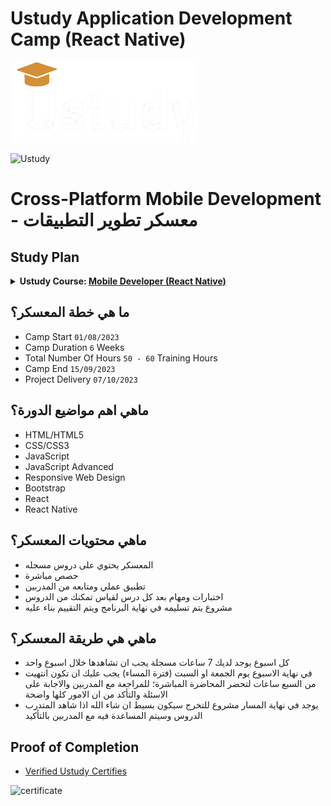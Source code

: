 # Ustudy Application Development Camp (React Native)


<img src="./logo.png" style="width:300px;">

![Ustudy](https://raw.githubusercontent.com/x39OME/Ustudy-Camp/main/ustudy24.jpg)

# Cross-Platform Mobile Development - معسكر تطوير التطبيقات

## Study Plan
<details>
<summary><b>Ustudy Course: </b><a href="https://ustudy24.com/course/1262"><b>Mobile Developer (React Native)</b></a></summary>

  * Week 1: [Introduction To Programming & Web](https://github.com/x39OME/Ustudy-Application-Development-Camp/tree/main/Week%201#week-1)
  * Week 2: [Introduction To HTML & CSS](https://github.com/x39OME/Ustudy-Application-Development-Camp/tree/main/Week%202#week-2)
  * Week 3: [RWD & Introduction To Javascript](https://github.com/x39OME/Ustudy-Application-Development-Camp/tree/main/Week%203#week-3)
  * Week 4: [JavaScript Advanced & Introduction To React Js](https://github.com/x39OME/Ustudy-Application-Development-Camp/tree/main/Week%204)
  * Week 5: [Advanced React & Redux](https://github.com/x39OME/Ustudy-Application-Development-Camp/tree/main/Week%205)
  * Week 6: [React Native & Final Project](https://github.com/x39OME/Ustudy-Application-Development-Camp/tree/main/Week%206)
</details>

 ## ما هي خطة المعسكر؟
- Camp Start `01/08/2023`
- Camp Duration `6` Weeks
- Total Number Of Hours `50 - 60` Training Hours
- Camp End `15/09/2023`
- Project Delivery `07/10/2023`




 ## ماهي اهم مواضيع الدورة؟
- HTML/HTML5
- CSS/CSS3
- JavaScript
- JavaScript Advanced
- Responsive Web Design
- Bootstrap
- React
- React Native



 ## ماهي محتويات المعسكر؟

- المعسكر يحتوي على دروس مسجله
- حصص مباشرة
- تطبيق عملي ومتابعه من المدربين
- اختبارات ومهام بعد كل درس لقياس تمكنك من الدروس 
- مشروع يتم تسليمه في نهاية البرنامج ويتم التقييم بناء عليه


## ماهي هي طريقة المعسكر؟

- كل اسبوع يوجد لديك 7 ساعات مسجلة يجب ان تشاهدها خلال اسبوع واحد
- في نهاية الاسبوع يوم الجمعة او السبت (فترة المساء) يجب عليك ان تكون انتهيت من السبع ساعات لتحضر المحاضرة المباشرة؛ للمراجعة مع المدربين والاجابة على الاسئلة والتأكد من ان الامور كلها واضحة
- يوجد في نهاية المسار مشروع للتخرج سيكون بسيط ان شاء الله اذا شاهد المتدرب الدروس وسيتم المساعدة فيه مع المدربين بالتأكيد 


## Proof of Completion

- <a href=""> Verified Ustudy Certifies</a>

<img src="./certificate.png" alt="certificate">
